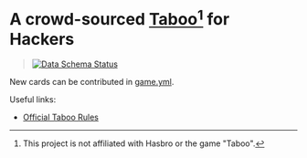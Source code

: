 # A crowd-sourced [Taboo](https://en.wikipedia.org/wiki/Taboo_(game))[^1] for Hackers
> [![Data Schema Status](https://github.com/nikeee/hackaboo/actions/workflows/CI.yml/badge.svg)](https://github.com/nikeee/hackaboo/actions/workflows/CI.yml)

New cards can be contributed in [game.yml](data/game.yml).

Useful links:
- [Official Taboo Rules](https://www.hasbro.com/common/instruct/Taboo(2000).PDF)

[^1]: This project is not affiliated with Hasbro or the game "Taboo".
